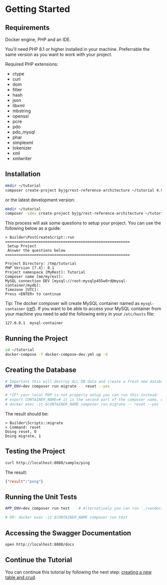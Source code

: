 # Getting Started

## Requirements

Docker engine, PHP and an IDE.

You'll need PHP 8.1 or higher installed in your machine. Preferrable the same version as you want to work with your project. 

Required PHP extensions:
- ctype
- curl
- dom
- filter
- hash
- json
- libxml
- mbstring
- openssl
- pcre
- pdo
- pdo_mysql
- phar
- simplexml
- tokenizer
- xml
- xmlwriter

## Installation

```bash
mkdir ~/tutorial
composer create-project byjg/rest-reference-architecture ~/tutorial 4.9.*
```

or the latest development version:

```bash
mkdir ~/tutorial
composer -sdev create-project byjg/rest-reference-architecture ~/tutorial master
```

This process will ask some questions to setup your project. You can use the following below as a guide:

```text
> Builder\PostCreateScript::run
========================================================
 Setup Project
 Answer the questions below
========================================================

Project Directory: /tmp/tutorial
PHP Version [7.4]: 8.1
Project namespace [MyRest]: Tutorial
Composer name [me/myrest]: 
MySQL connection DEV [mysql://root:mysqlp455w0rd@mysql-container/mydb]: 
Timezone [UTC]: 
Press <ENTER> to continue
```

Tip: The docker composer will create MySQL container named as `mysql-container` ([ref](https://github.com/byjg/php-rest-template/blob/master/docker-compose-dev.yml#L20)). 
If you want to be able to access your MySQL container from your machine you need to add the following entry in your `/etc/hosts` file:

```
127.0.0.1  mysql-container
```


## Running the Project

```bash
cd ~/tutorial
docker-compose -f docker-compose-dev.yml up -d
```

## Creating the Database

```bash
# Important this will destroy ALL DB data and create a fresh new database based on the migration
APP_ENV=dev composer run migrate -- reset --yes

# *IF* your local PHP is not properly setup you can run this instead:
# export CONTAINER_NAME=# it is the second part of the composer name. e.g. me/myrest, it should be "myrest"
# docker exec -it $CONTAINER_NAME composer run migrate -- reset --yes
```

The result should be:

```text
> Builder\Scripts::migrate
> Command: reset
Doing reset, 0
Doing migrate, 1
```

## Testing the Project

```bash
curl http://localhost:8080/sample/ping
```

The result:

```json
{"result":"pong"}
```

## Running the Unit Tests

```bash
APP_ENV=dev composer run test    # Alternatively you can run `./vendor/bin/phpunit`

# OR: docker exec -it $CONTAINER_NAME composer run test
```

## Accessing the Swagger Documentation

```bash
open http://localhost:8080/docs
```

## Continue the Tutorial

You can continue this tutorial by following the next step: [creating a new table and crud](getting_started_01_create_table.md).
